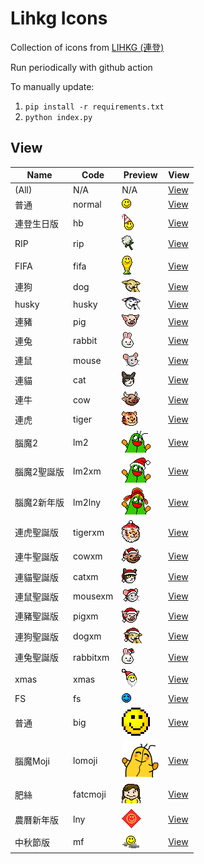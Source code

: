 # Lihkg Icons

Collection of icons from [LIHKG (連登)](https://lihkg.com/)

Run periodically with github action

To manually update:
1. `pip install -r requirements.txt`
2. `python index.py`


## View
| Name | Code | Preview | View |
| --- | --- | --- | --- |
| (All) | N/A | N/A | [View](./view/all.md) |
| 普通 | normal | ![smile.gif](assets/faces/normal/smile.gif) | [View](./view/normal.md) |
| 連登生日版 | hb | ![smile_hb.gif](assets/faces/lihkg/smile_hb.gif) | [View](./view/hb.md) |
| RIP | rip | ![flower.gif](assets/faces/rip/flower.gif) | [View](./view/rip.md) |
| FIFA | fifa | ![smile.gif](assets/faces/fifa/smile.gif) | [View](./view/fifa.md) |
| 連狗 | dog | ![smile.gif](assets/faces/dog/smile.gif) | [View](./view/dog.md) |
| husky | husky | ![smile.gif](assets/faces/husky/smile.gif) | [View](./view/husky.md) |
| 連豬 | pig | ![smile.gif](assets/faces/pig/smile.gif) | [View](./view/pig.md) |
| 連兔 | rabbit | ![smile.gif](assets/faces/rabbit/smile.gif) | [View](./view/rabbit.md) |
| 連鼠 | mouse | ![smile.gif](assets/faces/mouse/smile.gif) | [View](./view/mouse.md) |
| 連貓 | cat | ![smile.gif](assets/faces/cat/smile.gif) | [View](./view/cat.md) |
| 連牛 | cow | ![smile.gif](assets/faces/cow/smile.gif) | [View](./view/cow.md) |
| 連虎 | tiger | ![smile.gif](assets/faces/tiger/smile.gif) | [View](./view/tiger.md) |
| 腦魔2 | lm2 | ![smile.gif](assets/faces/lm2/smile.gif) | [View](./view/lm2.md) |
| 腦魔2聖誕版 | lm2xm | ![smile.gif](assets/faces/lm2xm/smile.gif) | [View](./view/lm2xm.md) |
| 腦魔2新年版 | lm2lny | ![smile.gif](assets/faces/lm2lny/smile.gif) | [View](./view/lm2lny.md) |
| 連虎聖誕版 | tigerxm | ![smile.gif](assets/faces/tigerxm/smile.gif) | [View](./view/tigerxm.md) |
| 連牛聖誕版 | cowxm | ![smile.gif](assets/faces/cowxm/smile.gif) | [View](./view/cowxm.md) |
| 連貓聖誕版 | catxm | ![smile.gif](assets/faces/catxm/smile.gif) | [View](./view/catxm.md) |
| 連鼠聖誕版 | mousexm | ![smile.gif](assets/faces/mousexm/smile.gif) | [View](./view/mousexm.md) |
| 連豬聖誕版 | pigxm | ![smile.gif](assets/faces/pigxm/smile.gif) | [View](./view/pigxm.md) |
| 連狗聖誕版 | dogxm | ![smile.gif](assets/faces/dogxm/smile.gif) | [View](./view/dogxm.md) |
| 連兔聖誕版 | rabbitxm | ![smile.gif](assets/faces/rabbitxm/smile.gif) | [View](./view/rabbitxm.md) |
| xmas | xmas | ![smile.gif](assets/faces/xm/smile.gif) | [View](./view/xmas.md) |
| FS | fs | ![smile.gif](assets/faces/fs/smile.gif) | [View](./view/fs.md) |
| 普通 | big | ![smile.gif](assets/faces/big/smile.gif) | [View](./view/big.md) |
| 腦魔Moji | lomoji | ![05.png](assets/faces/lomoji/05.png) | [View](./view/lomoji.md) |
| 肥絲 | fatcmoji | ![fat001.gif](assets/faces/fatcmoji/fat001.gif) | [View](./view/fatcmoji.md) |
| 農曆新年版 | lny | ![smile.gif](assets/faces/lny/smile.gif) | [View](./view/lny.md) |
| 中秋節版 | mf | ![smile.png](assets/faces/mf/smile.png) | [View](./view/mf.md) |
